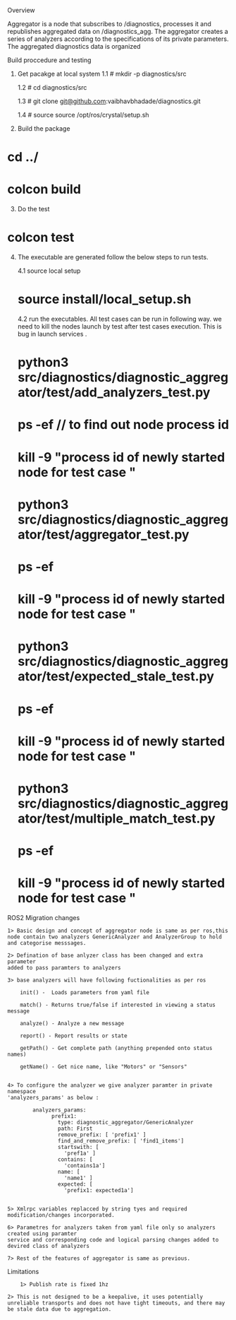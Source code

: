 Overview

Aggregator is a node that subscribes to /diagnostics, processes it
and republishes aggregated data on /diagnostics_agg. The aggregator
creates a series of analyzers according to the specifications of its
private parameters. The aggregated diagnostics data is organized


Build proccedure and testing

1. Get pacakge at local system 
	1.1 # mkdir -p diagnostics/src

	1.2 # cd diagnostics/src
	
	1.3 # git clone git@github.com:vaibhavbhadade/diagnostics.git 

	1.4 # source source /opt/ros/crystal/setup.sh 

		

2. Build the package
 # cd ../
 # colcon build

3. Do the test
 # colcon test

4. The executable are generated follow the below steps to run tests.

	4.1 source local setup
	 # source install/local_setup.sh

	4.2 run the executables.
	 All test cases can be run in following way.  we need to kill the nodes launch by test after test cases execution. This is bug in launch services .
	 # python3 src/diagnostics/diagnostic_aggregator/test/add_analyzers_test.py
	 # ps -ef // to find out node process id
	 # kill -9 "process id of newly started node for test case "
	 # python3 src/diagnostics/diagnostic_aggregator/test/aggregator_test.py
	 # ps -ef
	 # kill -9 "process id of newly started node for test case "
	 # python3 src/diagnostics/diagnostic_aggregator/test/expected_stale_test.py
	 # ps -ef
	 # kill -9 "process id of newly started node for test case "
	 # python3 src/diagnostics/diagnostic_aggregator/test/multiple_match_test.py
	 # ps -ef
	 # kill -9 "process id of newly started node for test case "




ROS2 Migration changes 

	1> Basic design and concept of aggregator node is same as per ros,this
	node contain two analyzers GenericAnalyzer and AnalyzerGroup to hold 
	and categorise messsages. 

	2> Defination of base anlyzer class has been changed and extra parameter 
	added to pass paramters to analyzers 

	3> base analyzers will have following fuctionalities as per ros 

	    init() -  Loads parameters from yaml file

	    match() - Returns true/false if interested in viewing a status message

	    analyze() - Analyze a new message

	    report() - Report results or state

	    getPath() - Get complete path (anything prepended onto status names)

	    getName() - Get nice name, like "Motors" or "Sensors" 


	4> To configure the analyzer we give analyzer paramter in private namespace 
	'analyzers_params' as below :

			analyzers_params:
				  prefix1:
				    type: diagnostic_aggregator/GenericAnalyzer
				    path: First
				    remove_prefix: [ 'prefix1' ]
				    find_and_remove_prefix: [ 'find1_items']
				    startswith: [
				      'pref1a' ]
				    contains: [
				      'contains1a']
				    name: [
				      'name1' ]
				    expected: [
				      'prefix1: expected1a'] 


	5> Xmlrpc variables replacced by string tyes and required modification/changes incorporated. 

	6> Parametres for analyzers taken from yaml file only so analyzers created using paramter 
	service and corresponding code and logical parsing changes added to devired class of analyzers 

	7> Rest of the features of aggregator is same as previous.  

Limitations

        1> Publish rate is fixed 1hz   	
	
	2> This is not designed to be a keepalive, it uses potentially unreliable transports and does not have tight timeouts, and there may be stale data due to aggregation.

